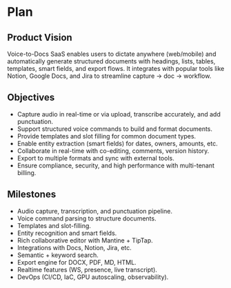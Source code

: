 # Plan

## Product Vision
Voice-to-Docs SaaS enables users to dictate anywhere (web/mobile) and automatically generate structured documents with headings, lists, tables, templates, smart fields, and export flows. It integrates with popular tools like Notion, Google Docs, and Jira to streamline capture → doc → workflow.

## Objectives
- Capture audio in real-time or via upload, transcribe accurately, and add punctuation.
- Support structured voice commands to build and format documents.
- Provide templates and slot filling for common document types.
- Enable entity extraction (smart fields) for dates, owners, amounts, etc.
- Collaborate in real-time with co-editing, comments, version history.
- Export to multiple formats and sync with external tools.
- Ensure compliance, security, and high performance with multi-tenant billing.

## Milestones
- Audio capture, transcription, and punctuation pipeline.
- Voice command parsing to structure documents.
- Templates and slot-filling.
- Entity recognition and smart fields.
- Rich collaborative editor with Mantine + TipTap.
- Integrations with Docs, Notion, Jira, etc.
- Semantic + keyword search.
- Export engine for DOCX, PDF, MD, HTML.
- Realtime features (WS, presence, live transcript).
- DevOps (CI/CD, IaC, GPU autoscaling, observability).
